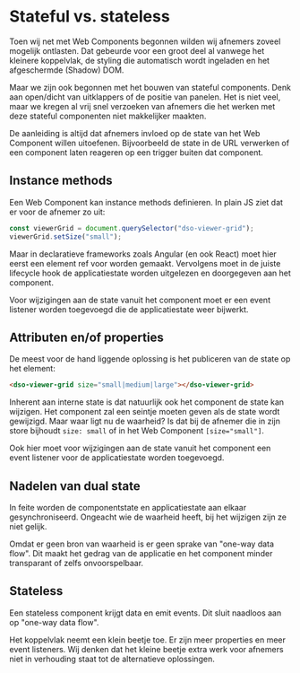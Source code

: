 # Stateful vs. stateless

Toen wij net met Web Components begonnen wilden wij afnemers zoveel mogelijk ontlasten. Dat gebeurde voor een groot deel al vanwege het kleinere koppelvlak, de styling die automatisch wordt ingeladen en het afgeschermde (Shadow) DOM.

Maar we zijn ook begonnen met het bouwen van stateful components. Denk aan open/dicht van uitklappers of de positie van panelen. Het is niet veel, maar we kregen al vrij snel verzoeken van afnemers die het werken met deze stateful componenten niet makkelijker maakten.

De aanleiding is altijd dat afnemers invloed op de state van het Web Component willen uitoefenen. Bijvoorbeeld de state in de URL verwerken of een component laten reageren op een trigger buiten dat component.

## Instance methods

Een Web Component kan instance methods definieren. In plain JS ziet dat er voor de afnemer zo uit:

```js
const viewerGrid = document.querySelector("dso-viewer-grid");
viewerGrid.setSize("small");
```

Maar in declaratieve frameworks zoals Angular (en ook React) moet hier eerst een element ref voor worden gemaakt. Vervolgens moet in de juiste lifecycle hook de applicatiestate worden uitgelezen en doorgegeven aan het component.

Voor wijzigingen aan de state vanuit het component moet er een event listener worden toegevoegd die de applicatiestate weer bijwerkt.

## Attributen en/of properties

De meest voor de hand liggende oplossing is het publiceren van de state op het element:

```html
<dso-viewer-grid size="small|medium|large"></dso-viewer-grid>
```

Inherent aan interne state is dat natuurlijk ook het component de state kan wijzigen. Het component zal een seintje moeten geven als de state wordt gewijzigd. Maar waar ligt nu de waarheid? Is dat bij de afnemer die in zijn store bijhoudt `size: small` of in het Web Component `[size="small"]`.

Ook hier moet voor wijzigingen aan de state vanuit het component een event listener voor de applicatiestate worden toegevoegd.

## Nadelen van dual state

In feite worden de componentstate en applicatiestate aan elkaar gesynchroniseerd. Ongeacht wie de waarheid heeft, bij het wijzigen zijn ze niet gelijk.

Omdat er geen bron van waarheid is er geen sprake van "one-way data flow". Dit maakt het gedrag van de applicatie en het component minder transparant of zelfs onvoorspelbaar.

## Stateless

Een stateless component krijgt data en emit events. Dit sluit naadloos aan op "one-way data flow".

Het koppelvlak neemt een klein beetje toe. Er zijn meer properties en meer event listeners. Wij denken dat het kleine beetje extra werk voor afnemers niet in verhouding staat tot de alternatieve oplossingen.
